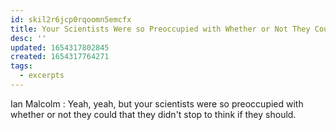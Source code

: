 ```yaml
---
id: skil2r6jcp0rqoomn5emcfx
title: Your Scientists Were so Preoccupied with Whether or Not They Could
desc: ''
updated: 1654317802845
created: 1654317764271
tags:
  - excerpts
---
```


Ian Malcolm : Yeah, yeah, but your scientists were so preoccupied with whether or not they could that they didn't stop to think if they should.
